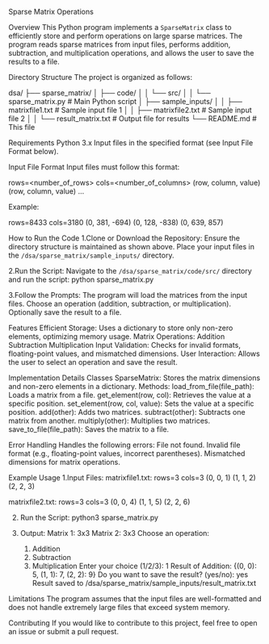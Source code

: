 Sparse Matrix Operations

Overview
This Python program implements a `SparseMatrix` class to efficiently store and perform operations on large sparse matrices. The program reads sparse matrices from input files, performs addition, subtraction, and multiplication operations, and allows the user to save the results to a file.


Directory Structure
The project is organized as follows:

dsa/
├── sparse_matrix/
│   ├── code/
│   │   └── src/
│   │       └── sparse_matrix.py       # Main Python script
│   ├── sample_inputs/
│   │   ├── matrixfile1.txt            # Sample input file 1
│   │   ├── matrixfile2.txt            # Sample input file 2
│   │   └── result_matrix.txt          # Output file for results
└── README.md                          # This file


Requirements
Python 3.x
Input files in the specified format (see Input File Format below).


Input File Format
Input files must follow this format:

rows=<number_of_rows>
cols=<number_of_columns>
(row, column, value)
(row, column, value)
...

Example:

rows=8433
cols=3180
(0, 381, -694)
(0, 128, -838)
(0, 639, 857)


How to Run the Code
1.Clone or Download the Repository:
   Ensure the directory structure is maintained as shown above.
   Place your input files in the `/dsa/sparse_matrix/sample_inputs/` directory.

2.Run the Script:
   Navigate to the `/dsa/sparse_matrix/code/src/` directory and run the script:
   python sparse_matrix.py

3.Follow the Prompts:
   The program will load the matrices from the input files.
   Choose an operation (addition, subtraction, or multiplication).
   Optionally save the result to a file.


Features
Efficient Storage: Uses a dictionary to store only non-zero elements, optimizing memory usage.
Matrix Operations:
  Addition
  Subtraction
  Multiplication
Input Validation:
  Checks for invalid formats, floating-point values, and mismatched dimensions.
User Interaction:
  Allows the user to select an operation and save the result.


Implementation Details
Classes
SparseMatrix:
  Stores the matrix dimensions and non-zero elements in a dictionary.
  Methods:
    load_from_file(file_path): Loads a matrix from a file.
    get_element(row, col): Retrieves the value at a specific position.
    set_element(row, col, value): Sets the value at a specific position.
    add(other): Adds two matrices.
    subtract(other): Subtracts one matrix from another.
    multiply(other): Multiplies two matrices.
    save_to_file(file_path): Saves the matrix to a file.

Error Handling
Handles the following errors:
  File not found.
  Invalid file format (e.g., floating-point values, incorrect parentheses).
  Mismatched dimensions for matrix operations.

Example Usage
1.Input Files:
matrixfile1.txt:
     rows=3
     cols=3
     (0, 0, 1)
     (1, 1, 2)
     (2, 2, 3)

matrixfile2.txt:
     rows=3
     cols=3
     (0, 0, 4)
     (1, 1, 5)
     (2, 2, 6)

2. Run the Script:
    python3 sparse_matrix.py

3. Output:
   Matrix 1: 3x3
   Matrix 2: 3x3
   Choose an operation:
   1. Addition
   2. Subtraction
   3. Multiplication
   Enter your choice (1/2/3): 1
   Result of Addition:
   {(0, 0): 5, (1, 1): 7, (2, 2): 9}
   Do you want to save the result? (yes/no): yes
   Result saved to /dsa/sparse_matrix/sample_inputs/result_matrix.txt

Limitations
    The program assumes that the input files are well-formatted and does not handle extremely large files that exceed system memory.


Contributing
    If you would like to contribute to this project, feel free to open an issue or submit a pull request.
